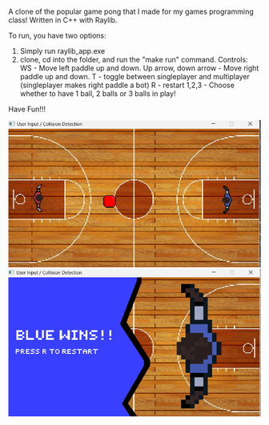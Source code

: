 A clone of the popular game pong that I made for my games programming class! 
Written in C++ with Raylib. 

To run, you have two options: 
1. Simply run raylib_app.exe
2. clone, cd into the folder, and run the "make run" command. 
Controls:
WS - Move left paddle up and down.
Up arrow, down arrow - Move right paddle up and down.
T - toggle between singleplayer and multiplayer (singleplayer makes right paddle a bot)
R - restart
1,2,3 - Choose whether to have 1 ball, 2 balls or 3 balls in play! 

Have Fun!!!

![alt text](readme/gameplay.png)
![alt_text](readme/endscreen.png)
